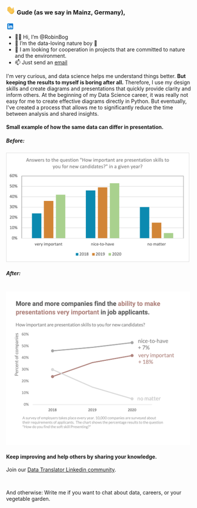 ### <img src="waving-hand.gif" width="25"/> Gude (as we say in Mainz, Germany),

<a href="https://www.linkedin.com/in/robinbogon/">
  <img align="left" alt="Robins Linkedin" width="22px" src="ln.png" />
</a>

<br />

- 👋🏼 Hi, I’m @RobinBog
- 👀 I’m the data-loving nature boy 🌱
- 💞️ I am looking for cooperation in projects that are committed to nature and the environment.
- 📫 Just send an [email](mailto:Robin.Bogon@gmx.net)

I'm very curious, and data science helps me understand things better.
<b>But keeping the results to myself is boring after all.</b> Therefore, I use my design skills and create diagrams and presentations that quickly provide clarity and inform others.
At the beginning of my Data Science career, it was really not easy for me to create effective diagrams directly in Python. But eventually, I've created a process that allows me to significantly reduce the time between analysis and shared insights.

#### Small example of how the same data can differ in presentation.

##### Before:
<img alt="Data-Visualization-Before" width="500px" src="Before-Data-visualization.png" />

##### After:
<br />
<img alt="Data-Visualization-After" width="500px" src="After-Data-visualization.png" />


#### Keep improving and help others by sharing your knowledge.
Join our [Data Translator Linkedin community](https://www.linkedin.com/groups/12567001/).

<br />

And otherwise:
Write me if you want to chat about data, careers, or your vegetable garden.
